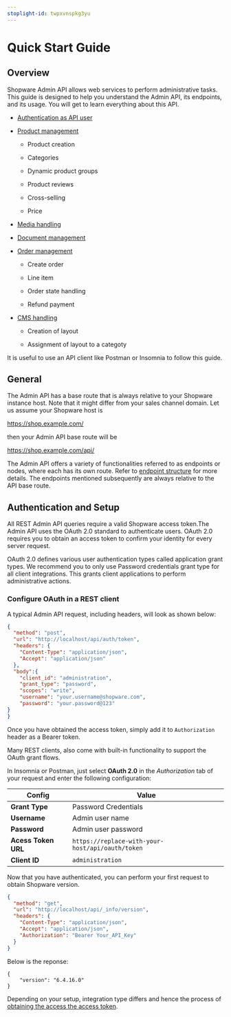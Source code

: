 ```yaml
---
stoplight-id: twpxvnspkg3yu
---
```


# Quick Start Guide

## Overview

Shopware Admin API allows web services to perform administrative tasks. This guide is designed to help you understand the Admin API, its endpoints, and its usage. You will get to learn everything about this API.

* [Authentication as API user](01-introduction.md#authentication-and-setup)

* [Product management](02-product-management.md)

    * Product creation

    * Categories

    * Dynamic product groups

    * Product reviews

    * Cross-selling

    * Price

* [Media handling](03-media-handling.md)

* [Document management](04-document-management.md)

* [Order management](05-order-management.md)

    * Create order

    * Line item

    * Order state handling
    
    * Refund payment

* [CMS handling](06-cms-handling.md)

    * Creation of layout

    * Assignment of layout to a categoty

It is useful to use an API client like Postman or Insomnia to follow this guide.

## General

The Admin API has a base route that is always relative to your Shopware instance host. Note that it might differ from your sales channel domain. Let us assume your Shopware host is

https://shop.example.com/

then your Admin API base route will be

https://shop.example.com/api/

The Admin API offers a variety of functionalities referred to as endpoints or nodes, where each has its own route. Refer to [endpoint structure](https://shopware.stoplight.io/docs/admin-api/ZG9jOjEyMzA1ODA5-endpoint-structure) for more details. The endpoints mentioned subsequently are always relative to the API base route.

## Authentication and Setup 

All REST Admin API queries require a valid Shopware access token.The Admin API uses the OAuth 2.0 standard to authenticate users. OAuth 2.0 requires you to obtain an access token to confirm your identity for every server request.

OAuth 2.0 defines various user authentication types called application grant types. We recommend you to only use Password credentials grant type for all client integrations. This grants client applications to perform administrative actions.

### Configure OAuth in a REST client

A typical Admin API request, including headers, will look as shown below:

```json http
{
  "method": "post",
  "url": "http://localhost/api/auth/token",
  "headers": {
    "Content-Type": "application/json",
    "Accept": "application/json"
  },
  "body":{
    "client_id": "administration",
    "grant_type": "password",
    "scopes": "write",
    "username": "your.username@shopware.com",
    "password": "your.password@123"
}
}
```
Once you have obtained the access token, simply add it to `Authorization` header as a Bearer token.

Many REST clients, also come with built-in functionality to support the OAuth grant flows.

In Insomnia or Postman, just select **OAuth 2.0** in the *Authorization* tab of your request and enter the following configuration:

| Config              | Value                                             |
|-------------------- | ------------------------------------------------- |
| **Grant Type**      | Password Credentials               |
| **Username**        | Admin user name                                   |
| **Password**        | Admin user password                               |
| **Acess Token URL** | `https://replace-with-your-host/api/oauth/token`  |
| **Client ID**       | `administration`                                  |

Now that you have authenticated, you can perform your first request to obtain Shopware version.

```json http
{
  "method": "get",
  "url": "http://localhost/api/_info/version",
  "headers": {
    "Content-Type": "application/json",
    "Accept": "application/json",
    "Authorization": "Bearer Your_API_Key"
  }
}
```

Below is the reponse:

```
{
    "version": "6.4.16.0"
}
```

Depending on your setup, integration type differs and hence the process of [obtaining the access the access token](https://shopware.stoplight.io/docs/admin-api/ZG9jOjEwODA3NjQx-authentication#obtain-an-access-token).
